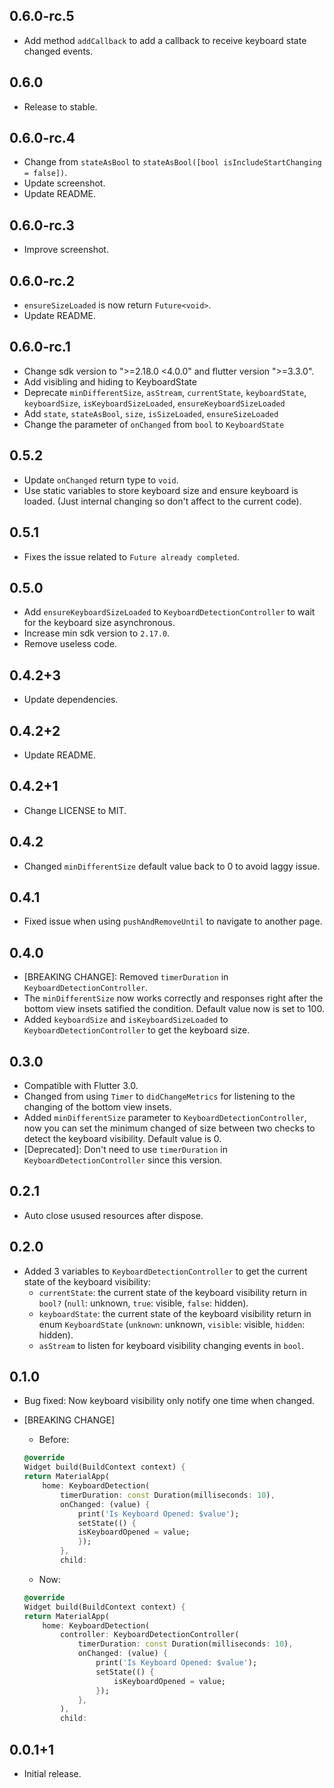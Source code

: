 ## 0.6.0-rc.5

* Add method `addCallback` to add a callback to receive keyboard state changed events.

## 0.6.0

* Release to stable.

## 0.6.0-rc.4

* Change from `stateAsBool` to `stateAsBool([bool isIncludeStartChanging = false])`.
* Update screenshot.
* Update README.

## 0.6.0-rc.3

* Improve screenshot.

## 0.6.0-rc.2

* `ensureSizeLoaded` is now return `Future<void>`.
* Update README.

## 0.6.0-rc.1

* Change sdk version to ">=2.18.0 <4.0.0" and flutter version ">=3.3.0".
* Add visibling and hiding to KeyboardState
* Deprecate `minDifferentSize`, `asStream`, `currentState`, `keyboardState`, `keyboardSize`, `isKeyboardSizeLoaded`, `ensureKeyboardSizeLoaded`
* Add `state`, `stateAsBool`, `size`, `isSizeLoaded`, `ensureSizeLoaded`
* Change the parameter of `onChanged` from `bool` to `KeyboardState`

## 0.5.2

* Update `onChanged` return type to `void`.
* Use static variables to store keyboard size and ensure keyboard is loaded. (Just internal changing so don't affect to the current code).

## 0.5.1

* Fixes the issue related to `Future already completed`.

## 0.5.0

* Add `ensureKeyboardSizeLoaded` to `KeyboardDetectionController` to wait for the keyboard size asynchronous.
* Increase min sdk version to `2.17.0`.
* Remove useless code.

## 0.4.2+3

* Update dependencies.

## 0.4.2+2

* Update README.

## 0.4.2+1

* Change LICENSE to MIT.

## 0.4.2

* Changed `minDifferentSize` default value back to 0 to avoid laggy issue.

## 0.4.1

* Fixed issue when using `pushAndRemoveUntil` to navigate to another page.

## 0.4.0

* [BREAKING CHANGE]: Removed `timerDuration` in `KeyboardDetectionController`.
* The `minDifferentSize` now works correctly and responses right after the bottom view insets satified the condition. Default value now is set to 100.
* Added `keyboardSize` and `isKeyboardSizeLoaded` to `KeyboardDetectionController` to get the keyboard size.

## 0.3.0

* Compatible with Flutter 3.0.
* Changed from using `Timer` to `didChangeMetrics` for listening to the changing of the bottom view insets.
* Added `minDifferentSize` parameter to `KeyboardDetectionController`, now you can set the minimum changed of size between two checks to detect the keyboard visibility. Default value is 0.
* [Deprecated]: Don't need to use `timerDuration` in `KeyboardDetectionController` since this version.

## 0.2.1

* Auto close usused resources after dispose.

## 0.2.0

* Added 3 variables to `KeyboardDetectionController` to get the current state of the keyboard visibility:
  * `currentState`: the current state of the keyboard visibility return in `bool?` (`null`: unknown, `true`: visible, `false`: hidden).
  * `keyboardState`: the current state of the keyboard visibility return in enum `KeyboardState` (`unknown`: unknown, `visible`: visible, `hidden`: hidden).
  * `asStream` to listen for keyboard visibility changing events in `bool`.

## 0.1.0

* Bug fixed: Now keyboard visibility only notify one time when changed.

* [BREAKING CHANGE]

  * Before:

  ``` dart
  @override
  Widget build(BuildContext context) {
  return MaterialApp(
      home: KeyboardDetection(
          timerDuration: const Duration(milliseconds: 10),
          onChanged: (value) {
              print('Is Keyboard Opened: $value');
              setState(() {
              isKeyboardOpened = value;
              });
          },
          child:
  ```

  * Now:

  ``` dart
  @override
  Widget build(BuildContext context) {
  return MaterialApp(
      home: KeyboardDetection(
          controller: KeyboardDetectionController(
              timerDuration: const Duration(milliseconds: 10),
              onChanged: (value) {
                  print('Is Keyboard Opened: $value');
                  setState(() {
                      isKeyboardOpened = value;
                  });
              },
          ),
          child:
  ```

## 0.0.1+1

* Initial release.
